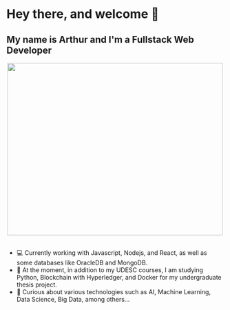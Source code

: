 # Hey there, and welcome 👋
## My name is Arthur and I'm a Fullstack Web Developer

<div align="center">
  <img src="https://64.media.tumblr.com/cb8416eed7a82e9e658295658bd950fa/tumblr_nguptgkG3l1rjatglo1_500.gif" width=500 height=400/>
</div>
<br/>

- 💻 Currently working with Javascript, Nodejs, and React, as well as some databases like OracleDB and MongoDB.
- 🌱 At the moment, in addition to my UDESC courses, I am studying Python, Blockchain with Hyperledger, and Docker for my undergraduate thesis project.
- 🔎 Curious about various technologies such as AI, Machine Learning, Data Science, Big Data, among others...
